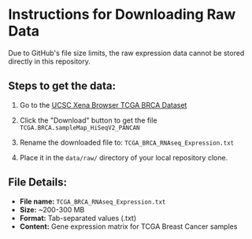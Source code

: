 # Instructions for Downloading Raw Data

Due to GitHub's file size limits, the raw expression data cannot be stored directly in this repository.

## Steps to get the data:

1. Go to the [UCSC Xena Browser TCGA BRCA Dataset](https://xenabrowser.net/datapages/?dataset=TCGA.BRCA.sampleMap%2FHiSeqV2_PANCAN&host=https%3A%2F%2Ftcga.xenahubs.net)

2. Click the "Download" button to get the file `TCGA.BRCA.sampleMap_HiSeqV2_PANCAN`

3. Rename the downloaded file to: `TCGA_BRCA_RNAseq_Expression.txt`

4. Place it in the `data/raw/` directory of your local repository clone.

## File Details:
- **File name:** `TCGA_BRCA_RNAseq_Expression.txt`
- **Size:** ~200-300 MB
- **Format:** Tab-separated values (.txt)
- **Content:** Gene expression matrix for TCGA Breast Cancer samples
